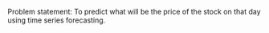 Problem statement: To predict what will be the price of the stock on that day using time series forecasting.
